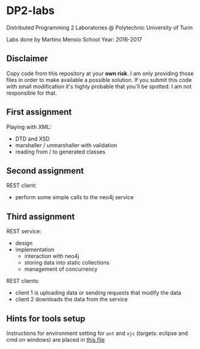 

# DP2-labs

Distributed Programming 2 Laboratories @ Polytechnic University of Turin

Labs done by Martino Mensio School Year: 2016-2017

## Disclaimer

Copy code from this repository at your **own risk**. I am only providing those files in order to make available a possible solution. If you submit this code with small modification it's highly probable that you'll be spotted. I am not responsible for that.

## First assignment

Playing with XML:

- DTD and XSD
- marshaller / unmarshaller with validation
- reading from / to generated classes

## Second assignment

REST client:

- perform some simple calls to the neo4j service

## Third assignment

REST service:

- design
- implementation
  - interaction with neo4j
  - storing data into static collections
  - management of concurrency

REST clients:

- client 1 is uploading data or sending requests that modify the data
- client 2 downloads the data from the service

## Hints for tools setup

Instructions for environment setting for `ant` and `xjc` (targets: eclipse and cmd on windows) are placed in [this file](ant_instructions.md)
